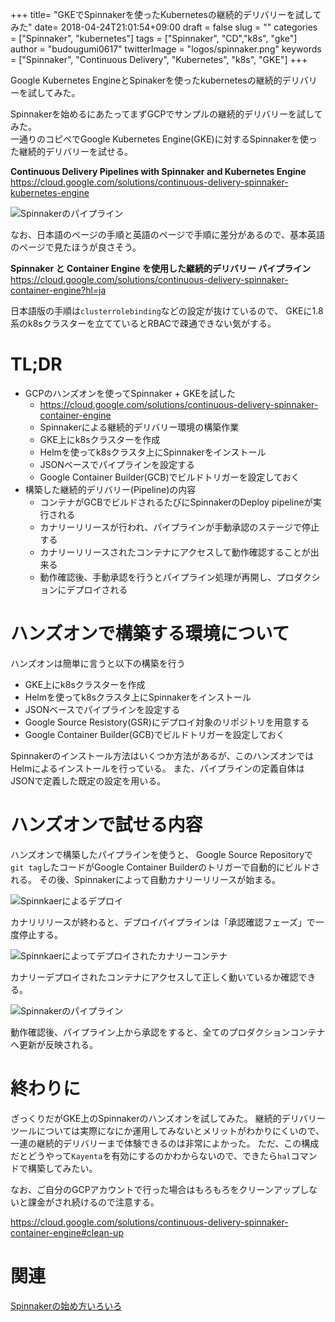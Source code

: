 +++
title= "GKEでSpinnakerを使ったKubernetesの継続的デリバリーを試してみた"
date= 2018-04-24T21:01:54+09:00
draft = false
slug = ""
categories = ["Spinnaker", "kubernetes"]
tags = ["Spinnaker", "CD","k8s", "gke"]
author = "budougumi0617"
twitterImage = "logos/spinnaker.png"
keywords = ["Spinnaker", "Continuous Delivery", "Kubernetes", "k8s", "GKE"]
+++

Google Kubernetes EngineとSpinakerを使ったkubernetesの継続的デリバリーを試してみた。

Spinnakerを始めるにあたってまずGCPでサンプルの継続的デリバリーを試してみた。  
一通りのコピペでGoogle Kubernetes Engine(GKE)に対するSpinnakerを使った継続的デリバリーを試せる。

**Continuous Delivery Pipelines with Spinnaker and Kubernetes Engine**  
https://cloud.google.com/solutions/continuous-delivery-spinnaker-kubernetes-engine


![Spinnakerのパイプライン](/2018/04/spinnaker-pipeline.png)

なお、日本語のページの手順と英語のページで手順に差分があるので、基本英語のページで見たほうが良さそう。

**Spinnaker と Container Engine を使用した継続的デリバリー パイプライン**  
https://cloud.google.com/solutions/continuous-delivery-spinnaker-container-engine?hl=ja

日本語版の手順は`clusterrolebinding`などの設定が抜けているので、
GKEに1.8系のk8sクラスターを立てているとRBACで疎通できない気がする。

# TL;DR

- GCPのハンズオンを使ってSpinnaker + GKEを試した
  - https://cloud.google.com/solutions/continuous-delivery-spinnaker-container-engine
  - Spinnakerによる継続的デリバリー環境の構築作業
  - GKE上にk8sクラスターを作成
  - Helmを使ってk8sクラスタ上にSpinnakerをインストール
  - JSONベースでパイプラインを設定する
  - Google Container Builder(GCB)でビルドトリガーを設定しておく
- 構築した継続的デリバリー(Pipeline)の内容
  - コンテナがGCBでビルドされるたびにSpinnakerのDeploy pipelineが実行される
  - カナリーリリースが行われ、パイプラインが手動承認のステージで停止する
  - カナリーリリースされたコンテナにアクセスして動作確認することが出来る
  - 動作確認後、手動承認を行うとパイプライン処理が再開し、プロダクションにデプロイされる


# ハンズオンで構築する環境について
ハンズオンは簡単に言うと以下の構築を行う

- GKE上にk8sクラスターを作成
- Helmを使ってk8sクラスタ上にSpinnakerをインストール
- JSONベースでパイプラインを設定する
- Google Source Resistory(GSR)にデプロイ対象のリポジトリを用意する
- Google Container Builder(GCB)でビルドトリガーを設定しておく

Spinnakerのインストール方法はいくつか方法があるが、このハンズオンではHelmによるインストールを行っている。
また、パイプラインの定義自体はJSONで定義した既定の設定を用いる。


# ハンズオンで試せる内容
ハンズオンで構築したパイプラインを使うと、
Google Source Repositoryで`git tag`したコードがGoogle Container Builderのトリガーで自動的にビルドされる。
その後、Spinnakerによって自動カナリーリリースが始まる。

![Spinnkaerによるデプロイ](/2018/04/spinnaker-deploy.png)

カナリリリースが終わると、デプロイパイプラインは「承認確認フェーズ」で一度停止する。

![Spinnkaerによってデプロイされたカナリーコンテナ](/2018/04/spinnaker-canary.png)

カナリーデプロイされたコンテナにアクセスして正しく動いているか確認できる。

![Spinnakerのパイプライン](/2018/04/spinnaker-pipeline.png)

動作確認後、パイプライン上から承認をすると、全てのプロダクションコンテナへ更新が反映される。


# 終わりに
ざっくりだがGKE上のSpinnakerのハンズオンを試してみた。
継続的デリバリーツールについては実際になにか運用してみないとメリットがわかりにくいので、
一連の継続的デリバリーまで体験できるのは非常によかった。
ただ、この構成だとどうやって`Kayenta`を有効にするのかわからないので、できたら`hal`コマンドで構築してみたい。


なお、ご自分のGCPアカウントで行った場合はもろもろをクリーンアップしないと課金がされ続けるので注意する。

https://cloud.google.com/solutions/continuous-delivery-spinnaker-container-engine#clean-up


# 関連
[Spinnakerの始め方いろいろ](/2018/04/22/how-to-start-spinnaker/)


